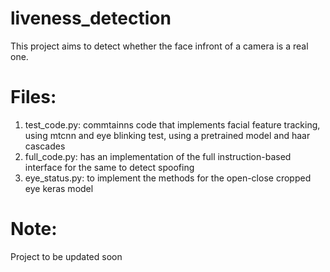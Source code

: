 # liveness_detection
This project aims to detect whether the face infront of a camera is a real one.

# Files:
1. test_code.py: commtainns code that implements facial feature tracking, using mtcnn and eye blinking test, using a pretrained model and haar cascades
2. full_code.py: has an implementation of the full instruction-based interface for the same to detect spoofing
3. eye_status.py: to implement the methods for the open-close cropped eye keras model

# Note:
Project to be updated soon
